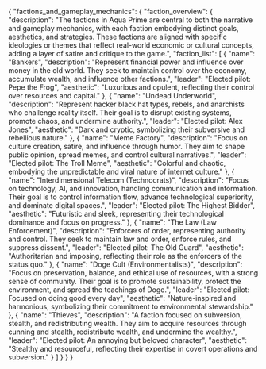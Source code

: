 {
  "factions_and_gameplay_mechanics": {
    "faction_overview": {
      "description": "The factions in Aqua Prime are central to both the narrative and gameplay mechanics, with each faction embodying distinct goals, aesthetics, and strategies. These factions are aligned with specific ideologies or themes that reflect real-world economic or cultural concepts, adding a layer of satire and critique to the game.",
      "faction_list": [
        {
          "name": "Bankers",
          "description": "Represent financial power and influence over money in the old world. They seek to maintain control over the economy, accumulate wealth, and influence other factions.",
          "leader": "Elected pilot: Pepe the Frog",
          "aesthetic": "Luxurious and opulent, reflecting their control over resources and capital."
        },
        {
          "name": "Undead Underworld",
          "description": "Represent hacker black hat types, rebels, and anarchists who challenge reality itself. Their goal is to disrupt existing systems, promote chaos, and undermine authority.",
          "leader": "Elected pilot: Alex Jones",
          "aesthetic": "Dark and cryptic, symbolizing their subversive and rebellious nature."
        },
        {
          "name": "Meme Factory",
          "description": "Focus on culture creation, satire, and influence through humor. They aim to shape public opinion, spread memes, and control cultural narratives.",
          "leader": "Elected pilot: The Troll Meme",
          "aesthetic": "Colorful and chaotic, embodying the unpredictable and viral nature of internet culture."
        },
        {
          "name": "Interdimensional Telecom (Technocrats)",
          "description": "Focus on technology, AI, and innovation, handling communication and information. Their goal is to control information flow, advance technological superiority, and dominate digital spaces.",
          "leader": "Elected pilot: The Highest Bidder",
          "aesthetic": "Futuristic and sleek, representing their technological dominance and focus on progress."
        },
        {
          "name": "The Law (Law Enforcement)",
          "description": "Enforcers of order, representing authority and control. They seek to maintain law and order, enforce rules, and suppress dissent.",
          "leader": "Elected pilot: The Old Guard",
          "aesthetic": "Authoritarian and imposing, reflecting their role as the enforcers of the status quo."
        },
        {
          "name": "Doge Cult (Environmentalists)",
          "description": "Focus on preservation, balance, and ethical use of resources, with a strong sense of community. Their goal is to promote sustainability, protect the environment, and spread the teachings of Doge.",
          "leader": "Elected pilot: Focused on doing good every day",
          "aesthetic": "Nature-inspired and harmonious, symbolizing their commitment to environmental stewardship."
        },
        {
          "name": "Thieves",
          "description": "A faction focused on subversion, stealth, and redistributing wealth. They aim to acquire resources through cunning and stealth, redistribute wealth, and undermine the wealthy.",
          "leader": "Elected pilot: An annoying but beloved character",
          "aesthetic": "Stealthy and resourceful, reflecting their expertise in covert operations and subversion."
        }
      ]
    }
  }
}
